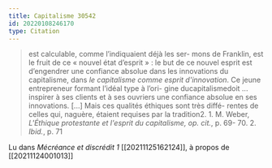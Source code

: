 ```yaml
---
title: Capitalisme 30542
id: 20220108246170
type: Citation
---
```


> est calculable, comme l’indiquaient déjà les ser- mons de Franklin, est le fruit de ce « nouvel état d’esprit » : le but de ce nouvel esprit est d’engendrer une confiance absolue dans les innovations du capitalisme, dans *le capitalisme comme esprit d'innovation*. Ce jeune entrepreneur formant l’idéal type à l’ori- gine ducapitalismedoit ... inspirer à ses clients et à ses ouvriers une confiance absolue en ses innovations. [...] Mais ces qualités éthiques sont très diffé- rentes de celles qui, naguère, étaient requises par la tradition2. 1. M. Weber, *L'Éthique protestante et l'esprit du capitalisme, op. cit.*, p. 69- 70. 2. *Ibid.*, p. 71

Lu dans *Mécréance et discrédit 1* [[20211125162124]], à propos de [[20211124001013]]